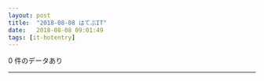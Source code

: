 ```yaml
---
layout: post
title:  "2018-08-08 はてぶIT"
date:   2018-08-08 09:01:49
tags: [it-hotentry]
---
```

0 件のデータあり

<hr>
